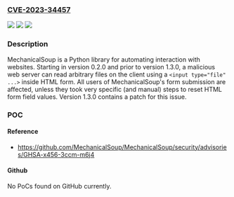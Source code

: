 ### [CVE-2023-34457](https://cve.mitre.org/cgi-bin/cvename.cgi?name=CVE-2023-34457)
![](https://img.shields.io/static/v1?label=Product&message=MechanicalSoup&color=blue)
![](https://img.shields.io/static/v1?label=Version&message=%3D%20%3E%3D%200.2.0%2C%20%3C%201.3.0%20&color=brighgreen)
![](https://img.shields.io/static/v1?label=Vulnerability&message=CWE-20%3A%20Improper%20Input%20Validation&color=brighgreen)

### Description

MechanicalSoup is a Python library for automating interaction with websites. Starting in version 0.2.0 and prior to version 1.3.0, a malicious web server can read arbitrary files on the client using a `<input type="file" ...>` inside HTML form. All users of MechanicalSoup's form submission are affected, unless they took very specific (and manual) steps to reset HTML form field values. Version 1.3.0 contains a patch for this issue.

### POC

#### Reference
- https://github.com/MechanicalSoup/MechanicalSoup/security/advisories/GHSA-x456-3ccm-m6j4

#### Github
No PoCs found on GitHub currently.

